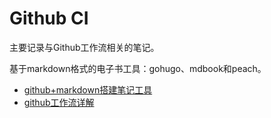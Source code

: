 # Github CI

主要记录与Github工作流相关的笔记。

基于markdown格式的电子书工具：gohugo、mdbook和peach。

- [github+markdown搭建笔记工具](./000_github_mdbook.md)
- [github工作流详解](./001_github_ci.md)